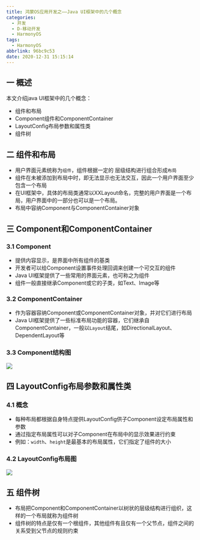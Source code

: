 ```yaml
---
title: 鸿蒙OS应用开发之——Java UI框架中的几个概念
categories:
  - 开发
  - D-移动开发
  - HarmonyOS
tags:
  - HarmonyOS
abbrlink: 96bc9c53
date: 2020-12-31 15:15:14
---
```

## 一 概述

本文介绍java UI框架中的几个概念：

* 组件和布局
* Component组件和ComponentContainer
* LayoutConfig布局参数和属性类
* 组件树

<!--more-->

## 二 组件和布局

* 用户界面元素统称为`组件`，组件根据一定的 层级结构进行组合形成`布局`
* 组件在未被添加到布局中时，即无法显示也无法交互，因此一个用户界面至少包含一个布局
* 在UI框架中，具体的布局类通常以XXLayout命名，完整的用户界面是一个布局，用户界面中的一部分也可以是一个布局。
* 布局中容纳Component与ComponentContainer对象

## 三 Component和ComponentContainer

### 3.1 Component

* 提供内容显示，是界面中所有组件的基类
* 开发者可以给Component设置事件处理回调来创建一个可交互的组件
* Java UI框架提供了一些常用的界面元素，也可称之为组件
* 组件一般直接继承Component或它的子类，如Text、Image等

### 3.2 ComponentContainer

* 作为容器容纳Component或ComponentContainer对象，并对它们进行布局
* Java UI框架提供了一些标准布局功能的容器，它们继承自ComponentContainer，一般以`Layout`结尾，如DirectionalLayout、DependentLayout等

### 3.3 Component结构图

![][1]

## 四 LayoutConfig布局参数和属性类

### 4.1 概念

* 每种布局都根据自身特点提供LayoutConfig供子Component设定布局属性和参数
* 通过指定布局属性可以对子Component在布局中的显示效果进行约束
* 例如：`width`、`height`是最基本的布局属性，它们指定了组件的大小

### 4.2 LayoutConfig布局图
![][2]

## 五 组件树

* 布局把Component和ComponentContainer以树状的层级结构进行组织，这样的一个布局就称为组件树
* 组件树的特点是仅有一个根组件，其他组件有且仅有一个父节点，组件之间的关系受到父节点的规则约束





[1]:https://fastly.jsdelivr.net/gh/PGzxc/CDN@master/blog-hmos/hmos-component-struct.png
[2]:https://fastly.jsdelivr.net/gh/PGzxc/CDN@master/blog-hmos/hmos-layoutconfig-view.png